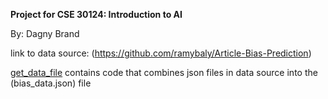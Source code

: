 **Project for CSE 30124: Introduction to AI**

By: Dagny Brand


link to data source: (https://github.com/ramybaly/Article-Bias-Prediction)

[get_data_file](get_data_file) contains code that combines json files in data source into the (bias_data.json) file